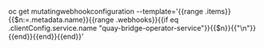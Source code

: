 oc get mutatingwebhookconfiguration --template='{{range .items}}{{$n:=.metadata.name}}{{range .webhooks}}{{if eq .clientConfig.service.name "quay-bridge-operator-service"}}{{$n}}{{"\n"}}{{end}}{{end}}{{end}}'